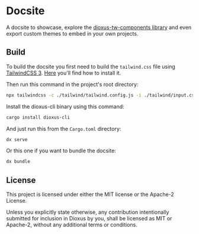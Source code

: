 # Docsite

A docsite to showcase, explore the [dioxus-tw-components library](https://github.com/42Angouleme/dioxus-components) and even export custom themes to embed in your own projects.

## Build

To build the docsite you first need to build the `tailwind.css` file using [TailwindCSS 3](https://v3.tailwindcss.com/).
[Here](https://v3.tailwindcss.com/docs/installation) you'll find how to install it.

Then run this command in the project's root directory:
```bash
npx tailwindcss -c ./tailwind/tailwind.config.js -i ./tailwind/input.css -o ./assets/tailwind.css
```

Install the dioxus-cli binary using this command:
```bash
cargo install dioxus-cli
```

And just run this from the `Cargo.toml` directory:
```bash
dx serve
```
Or this one if you want to bundle the docsite:
```bash
dx bundle
```

## License

This project is licensed under either the MIT license or the Apache-2 License.

Unless you explicitly state otherwise, any contribution intentionally submitted for inclusion in Dioxus by you, shall be licensed as MIT or Apache-2, without any additional terms or conditions.
